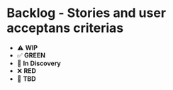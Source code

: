 # Backlog - Stories and user acceptans criterias

* ⚠️ **WIP**  
* ✅ **GREEN**  
* 🧠 **In Discovery**  
* ❌ **RED**  
* 📝 **TBD**  
